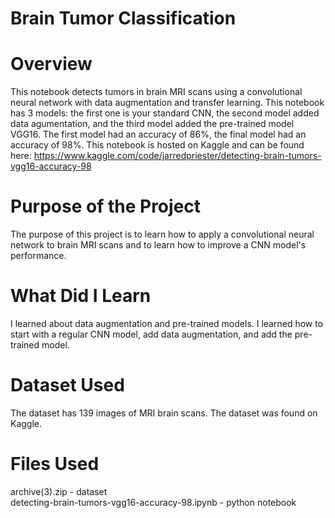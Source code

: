# Brain Tumor Classification

# Overview
This notebook detects tumors in brain MRI scans using a convolutional neural network with data augmentation and transfer learning. This notebook has 3 models: the first one is your standard CNN, the second model added data agumentation, and the third model added the pre-trained model VGG16. The first model had an accuracy of 86%, the final model had an accuracy of 98%. This notebook is hosted on Kaggle and can be found here: https://www.kaggle.com/code/jarredpriester/detecting-brain-tumors-vgg16-accuracy-98 

# Purpose of the Project
The purpose of this project is to learn how to apply a convolutional neural network to brain MRI scans and to learn how to improve a CNN model's performance.

# What Did I Learn
I learned about data augmentation and pre-trained models. I learned how to start with a regular CNN model, add data augmentation, and add the pre-trained model.

# Dataset Used
The dataset has 139 images of MRI brain scans. The dataset was found on Kaggle.

# Files Used
archive(3).zip - dataset  
detecting-brain-tumors-vgg16-accuracy-98.ipynb - python notebook
